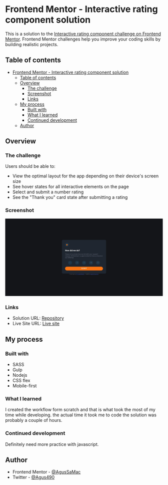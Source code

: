 # Frontend Mentor - Interactive rating component solution

This is a solution to the [Interactive rating component challenge on Frontend Mentor](https://www.frontendmentor.io/challenges/interactive-rating-component-koxpeBUmI). Frontend Mentor challenges help you improve your coding skills by building realistic projects. 

## Table of contents

- [Frontend Mentor - Interactive rating component solution](#frontend-mentor---interactive-rating-component-solution)
  - [Table of contents](#table-of-contents)
  - [Overview](#overview)
    - [The challenge](#the-challenge)
    - [Screenshot](#screenshot)
    - [Links](#links)
  - [My process](#my-process)
    - [Built with](#built-with)
    - [What I learned](#what-i-learned)
    - [Continued development](#continued-development)
  - [Author](#author)

## Overview

### The challenge

Users should be able to:

- View the optimal layout for the app depending on their device's screen size
- See hover states for all interactive elements on the page
- Select and submit a number rating
- See the "Thank you" card state after submitting a rating

### Screenshot

![Image](images/Screenshot_interactive_rating_component.jpeg)

### Links

- Solution URL: [Repository](https://github.com/AgusSaMac/agussamac.github.io/tree/main/HMTL5%20CSS3%20JS/interactive-rating-component-main)
- Live Site URL: [Live site](https://agussamac.github.io/HMTL5%20CSS3%20JS/interactive-rating-component-main/index.html)

## My process

### Built with

- SASS
- Gulp
- Nodejs
- CSS flex
- Mobile-first

### What I learned

I created the workflow form scratch and that is what took the most of my time while developing. the actual time it took me to code the solution was probably a couple of hours.

### Continued development

Definitely need more practice with javascript.

## Author

- Frontend Mentor - [@AgusSaMac](https://www.frontendmentor.io/profile/AgusSaMac)
- Twitter - [@Agus490](https://twitter.com/agus490)
